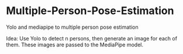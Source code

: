 # Multiple-Person-Pose-Estimation
Yolo and mediapipe to multiple person pose estimation

Idea: Use Yolo to detect n persons, then generate an image for each of them. These images are passed to the MediaPipe model.
